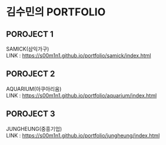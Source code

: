 # 김수민의 PORTFOLIO
## POROJECT 1
 SAMICK(삼익가구)   
 LINK : https://s00m1n1.github.io/portfolio/samick/index.html
## POROJECT 2
  AQUARIUM(아쿠아리움)   
  LINK : https://s00m1n1.github.io/portfolio/aquarium/index.html
## POROJECT 3
  JUNGHEUNG(중흥기업)   
  LINK : https://s00m1n1.github.io/portfolio/jungheung/index.html
